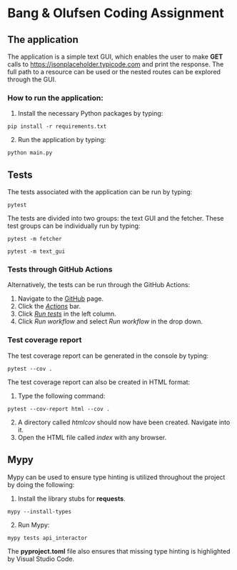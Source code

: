 # Bang & Olufsen Coding Assignment
## The application
The application is a simple text GUI, which enables the user to make **GET** calls to https://jsonplaceholder.typicode.com and print the response. The full path to a resource can be used or the nested routes can be explored through the GUI.

### How to run the application:
1. Install the necessary Python packages by typing:
```properties
pip install -r requirements.txt
```  
2. Run the application by typing:
```properties
python main.py
```

## Tests
The tests associated with the application can be run by typing:
```properties
pytest
```
The tests are divided into two groups: the text GUI and the fetcher. These test groups can be individually run by typing:
```properties
pytest -m fetcher
```
```properties
pytest -m text_gui
```


### Tests through GitHub Actions
Alternatively, the tests can be run through the GitHub Actions:
1. Navigate to the [GitHub](https://github.com/Bisssen/bang_and_olufsen_assignment) page.
2. Click the [*Actions*](https://github.com/Bisssen/bang_and_olufsen_assignment/actions) bar.
3. Click [*Run tests*](https://github.com/Bisssen/bang_and_olufsen_assignment/actions/workflows/run_test_action.yaml) in the left column.
4. Click *Run workflow* and select *Run workflow* in the drop down.

### Test coverage report
The test coverage report can be generated in the console by typing:
```properties
pytest --cov .
```
The test coverage report can also be created in HTML format:
1. Type the following command:
```properties
pytest --cov-report html --cov .
```
2. A directory called *htmlcov* should now have been created. Navigate into it.
3. Open the HTML file called *index* with any browser.

## Mypy
Mypy can be used to ensure type hinting is utilized throughout the project by doing the following:
1. Install the library stubs for **requests**.
```properties
mypy --install-types
```
2. Run Mypy:
```properties
mypy tests api_interactor
```

The **pyproject.toml** file also ensures that missing type hinting is highlighted by Visual Studio Code.
